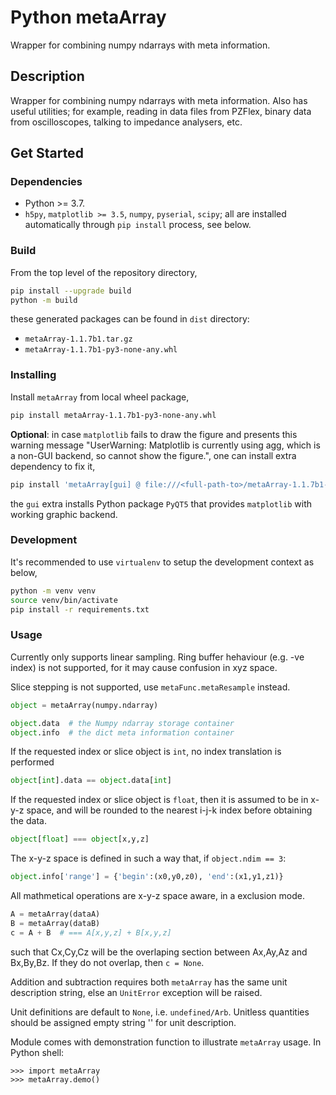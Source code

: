 # Python metaArray

Wrapper for combining numpy ndarrays with meta information.

## Description

Wrapper for combining numpy ndarrays with meta information. Also has useful utilities; for example, reading in data files from PZFlex, binary data from oscilloscopes, talking to impedance analysers, etc.

## Get Started

### Dependencies

* Python >= 3.7.
* `h5py`, `matplotlib >= 3.5`, `numpy`, `pyserial`, `scipy`; all are installed automatically through `pip install` process, see below.

### Build

From the top level of the repository directory,

```bash
pip install --upgrade build
python -m build
```

these generated packages can be found in `dist` directory:

* `metaArray-1.1.7b1.tar.gz`
* `metaArray-1.1.7b1-py3-none-any.whl`

### Installing

Install `metaArray` from local wheel package,

```bash
pip install metaArray-1.1.7b1-py3-none-any.whl
```

**Optional**: in case `matplotlib` fails to draw the figure and presents this warning message "UserWarning: Matplotlib is currently using agg, which is a non-GUI backend, so cannot show the figure.", one can install extra dependency to fix it,

```bash
pip install 'metaArray[gui] @ file:///<full-path-to>/metaArray-1.1.7b1-py3-none-any.whl'
```

the `gui` extra installs Python package `PyQT5` that provides `matplotlib` with working graphic backend.

### Development

It's recommended to use `virtualenv` to setup the development context as below,

```bash
python -m venv venv
source venv/bin/activate
pip install -r requirements.txt
```

### Usage

Currently only supports linear sampling. Ring buffer hehaviour (e.g. -ve index) is not supported, for it may cause confusion in xyz space.

Slice stepping is not supported, use `metaFunc.metaResample` instead.

```Python
object = metaArray(numpy.ndarray)

object.data  # the Numpy ndarray storage container
object.info  # the dict meta information container
```

If the requested index or slice object is `int`, no index translation is performed

```Python
object[int].data == object.data[int]
```

If the requested index or slice object is `float`, then it is assumed to be in x-y-z space, and will be rounded to the nearest i-j-k index before obtaining the data.

```Python
object[float] === object[x,y,z]
```

The x-y-z space is defined in such a way that, if `object.ndim == 3`:

```Python
object.info['range'] = {'begin':(x0,y0,z0), 'end':(x1,y1,z1)}
```

All mathmetical operations are x-y-z space aware, in a exclusion mode.

```Python
A = metaArray(dataA)
B = metaArray(dataB)
c = A + B  # === A[x,y,z] + B[x,y,z]
```

such that Cx,Cy,Cz will be the overlaping section between Ax,Ay,Az and Bx,By,Bz. If they do not overlap, then `c = None`.
    
Addition and subtraction requires both `metaArray` has the same unit description string, else an `UnitError` exception will be raised.

Unit definitions are default to `None`, i.e. `undefined/Arb`. Unitless quantities should be assigned empty string '' for unit description.

Module comes with demonstration function to illustrate `metaArray` usage. In Python shell:

```
>>> import metaArray
>>> metaArray.demo()
```

